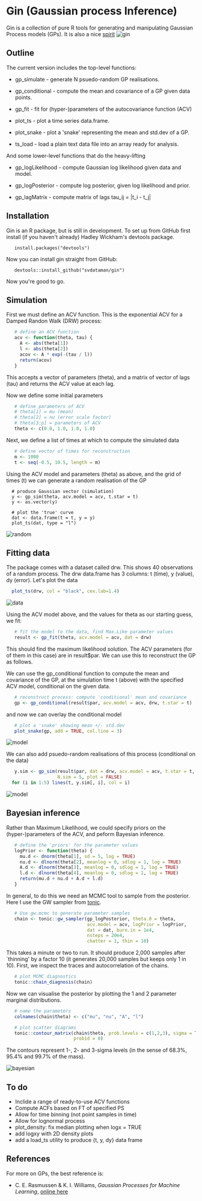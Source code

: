 # Gin (Gaussian process Inference)

Gin is a collection of pure R tools for generating and manipulating Gaussian 
Process models (GPs). It is also a nice [spirit](https://en.wikipedia.org/wiki/Gin)
![gin](/figs/martini.png)


## Outline

The current version includes the top-level functions:

* gp_simulate - generate N psuedo-random GP realisations.

* gp_conditional - compute the mean and covariance of a GP given data points.

* gp_fit - fit for (hyper-)parameters of the autocovariance function (ACV)

* plot_ts - plot a time series data.frame.

* plot_snake - plot a 'snake' representing the mean and std.dev of a GP.

* ts_load - load a plain text data file into an array ready for analysis. 

And some lower-level functions that do the heavy-lifting

* gp_logLikelihood - compute Gaussian log likelihood given data and model.

* gp_logPosterior - compute log posterior, given log likelihood and prior.

* gp_lagMatrix - compute matrix of lags tau_ij = |t_i - t_j|

## Installation

Gin is an R package, but is still in development. To set up from GitHub first 
install (if you haven't already) Hadley Wickham's devtools package.
```
   install.packages("devtools")
```
Now you can install gin straight from GitHub:
```
   devtools::install_github("svdataman/gin")
```
Now you're good to go.

## Simulation

First we must define an ACV function. This is the exponential ACV for a Damped Randon Walk (DRW) process:

```R
   # define an ACV function
   acv <- function(theta, tau) {
     A <- abs(theta[1])
     l <- abs(theta[2])
     acov <- A * exp(-(tau / l))
     return(acov)
   }
```

This accepts a vector of parameters (theta), and a matrix of vector of lags (tau) and returns the ACV value at each lag. 

Now we define some initial parameters

```R
   # define parameters of ACV
   # theta[1] = mu (mean)
   # theta[2] = nu (error scale factor) 
   # theta[3:p] = parameters of ACV
   theta <- c(0.0, 1.0, 1.0, 1.0)
```

Next, we define a list of times at which to compute the simulated data

```R
   # define vector of times for reconstruction
   m <- 1000
   t <- seq(-0.5, 10.5, length = m)
```

Using the ACV model and parameters (theta) as above, and the grid of times (t) we can generate a random realisation of the GP

```
  # produce Gaussian vector (simulation)
  y <- gp_sim(theta, acv.model = acv, t.star = t)
  y <- as.vector(y)

  # plot the 'true' curve
  dat <- data.frame(t = t, y = y)
  plot_ts(dat, type = "l")
```

![random](figs/fig3.png)

## Fitting data

The package comes with a dataset called drw. This shows 40 observations of a random process. The drw data.frame has 3 columns: t (time), y (value), dy (error). Let's plot the data

```R
  plot_ts(drw, col = "black", cex.lab=1.4)
```

![data](figs/fig1.png)

Using the ACV model above, and the values for theta as our starting guess, we fit:

```R
   # fit the model to the data, find Max.Like parameter values
   result <- gp_fit(theta, acv.model = acv, dat = drw)
```

This should find the maximum likelihood solution. The ACV parameters (for of them in this case) are in result$par. We can use this to reconstruct the GP as follows. 

We can use the gp_conditional function to compute the mean and covariance of the GP, at the simulation time t (above) with the specified ACV model, conditional on the given data.

```R
   # reconstruct process: compute 'conditional' mean and covariance
   gp <- gp_conditional(result$par, acv.model = acv, drw, t.star = t)
```

and now we can overlay the conditional model 

```R
   # plot a 'snake' showing mean +/- std.dev
   plot_snake(gp, add = TRUE, col.line = 3)
```

![model](figs/fig2.png)

We can also add psuedo-random realisations of this process (conditional on the data)

```R
   y.sim <- gp_sim(result$par, dat = drw, acv.model = acv, t.star = t, 
                   N.sim = 5, plot = FALSE)
  for (i in 1:5) lines(t, y.sim[, i], col = i)
```

![model](figs/fig4.png)


## Bayesian inference

Rather than Maximum Likelihood, we could specify priors on the (hyper-)parameters of the ACV, and peform Bayesian inference. 

```R
   # define the 'priors' for the parameter values
   logPrior <- function(theta) {
     mu.d <- dnorm(theta[1], sd = 5, log = TRUE)
     nu.d <- dlnorm(theta[2], meanlog = 0, sdlog = 1, log = TRUE)
     A.d <- dlnorm(theta[3], meanlog = 0, sdlog = 1, log = TRUE)
     l.d <- dlnorm(theta[4], meanlog = 0, sdlog = 1, log = TRUE)
     return(mu.d + nu.d + A.d + l.d)
   }
```

In general, to do this we need an MCMC tool to sample from the posterior. Here I use the GW sampler from [tonic](https://github.com/svdataman/tonic). 

```R
   # Use gw.mcmc to generate parameter samples
   chain <- tonic::gw_sampler(gp_logPosterior, theta.0 = theta,
                              acv.model = acv, logPrior = logPrior,
                              dat = dat, burn.in = 1e4,
                              nsteps = 20e4,
                              chatter = 1, thin = 10)
```

This takes a minute or two to run. It should produce 2,000 samples after `thinning' by a factor 10 (it generates 20,000 samples but keeps only 1 in 10).
First, we inspect the traces and autocorrelation of the chains.

```R
   # plot MCMC diagnostics
   tonic::chain_diagnosis(chain)
```

Now we can visualise the posterior by plotting the 1 and 2 parameter marginal distributions.

```R
   # name the parameters
   colnames(chain$theta) <- c("mu", "nu", "A", "l")

   # plot scatter diagrams
   tonic::contour_matrix(chain$theta, prob.levels = c(1,2,3), sigma = TRUE,
                         prob1d = 0)
```

The contours represent 1-, 2- and 3-sigma levels (in the sense of 68.3%, 95.4%
and 99.7% of the mass).

![bayesian](figs/fig5.png)

## To do

* Inclide a range of ready-to-use ACV functions
* Compute ACFs based on FT of specified PS
* Allow for time binning (not point samples in time)
* Allow for lognormal process
* plot_density: fix median plotting when logx = TRUE
* add logxy with 2D density plots
* add a load_ts utility to produce {t, y, dy} data frame

## References

For more on GPs, the best reference is:

* C. E. Rasmussen & K. I. Williams, _Gaussian Processes for Machine Learning_, 
[online here](http://www.gaussianprocess.org/gpml/chapters/)
